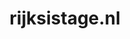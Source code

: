 ---
layout: post
title:  "rijksistage.nl"
internal_url:  "/dutchgov/rijksistage.nl.html"
categories: dutchgov
---
